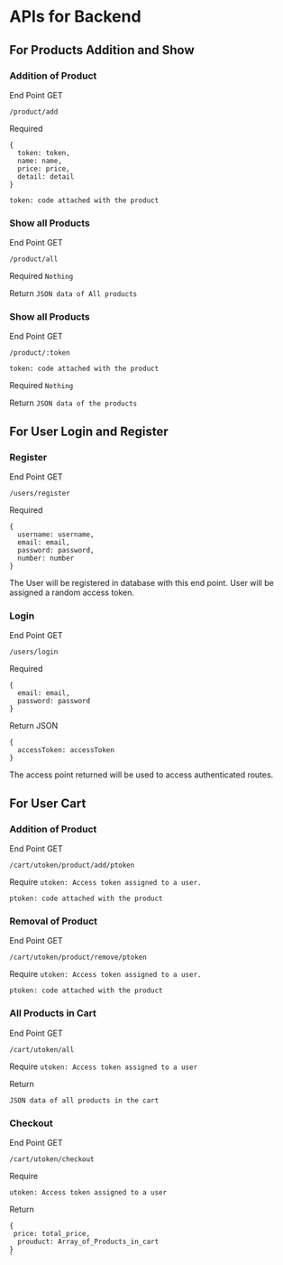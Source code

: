 # APIs for Backend 

## For Products Addition and Show
### Addition of Product
End Point GET

`/product/add`

Required
```
{
  token: token,
  name: name,
  price: price,
  detail: detail
}
```
`token: code attached with the product`

### Show all Products
End Point GET 

`/product/all`

Required
`Nothing`

Return 
`JSON data of All products`

### Show all Products
End Point GET 

`/product/:token`

`token: code attached with the product`

Required
`Nothing`

Return 
`JSON data of the products`

## For User Login and Register
### Register
End Point GET

`/users/register`

Required
```
{
  username: username,
  email: email,
  password: password,
  number: number
}
```

The User will be registered in database with this end point. User will be assigned a random access token.

### Login
End Point GET

`/users/login`

Required
```
{
  email: email,
  password: password
}
```
Return JSON
```
{
  accessToken: accessToken
}
```

The access point returned will be used to access authenticated routes.

## For User Cart
### Addition of Product
End Point GET

`/cart/utoken/product/add/ptoken`

Require
`utoken: Access token assigned to a user.`

`ptoken: code attached with the product`

### Removal of Product
End Point GET

`/cart/utoken/product/remove/ptoken`

Require
`utoken: Access token assigned to a user.`

`ptoken: code attached with the product`

### All Products in Cart
End Point GET 

`/cart/utoken/all`

Require 
`utoken: Access token assigned to a user`

Return

`JSON data of all products in the cart`

### Checkout
End Point GET

`/cart/utoken/checkout`

Require 

`utoken: Access token assigned to a user`

Return 

```
{ 
 price: total_price,
  prouduct: Array_of_Products_in_cart
}
`
